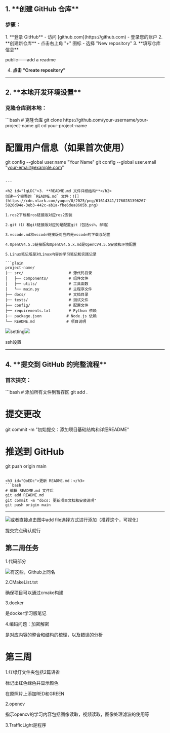 

<h2 id="sxJEj">1. **创建 GitHub 仓库**</h2>
<h3 id="B8mQ3">步骤：</h3>
1. **登录 GitHub**
    - 访问 [github.com](https://github.com)
    - 登录您的账户
2. **创建新仓库**
    - 点击右上角 "+" 图标
    - 选择 "New repository"
3. **填写仓库信息**

public——add a readme

4. **点击 "Create repository"**

---

<h2 id="VQXKA">2. **本地开发环境设置**</h2>
<h3 id="F0NwW">克隆仓库到本地：</h3>
```bash
# 克隆仓库
git clone https://github.com/your-username/your-project-name.git
cd your-project-name

# 配置用户信息（如果首次使用）
git config --global user.name "Your Name"
git config --global user.email "your-email@example.com"
```

---

<h2 id="lqLDC">3. **README.md 文件详细结构**</h2>
创建一个完整的 `README.md` 文件：![](https://cdn.nlark.com/yuque/0/2025/png/61614341/1760281396267-5826d94e-3eb3-442c-ab1a-fbe6dea8605b.png)

1.ros2下载和ros链接版对应ros2安装

2.git（1）和git链接版对应的是配置git（包括ssh，邮箱）

3.vscode.md和vscode链接版对应的是vscode的下载与配置

4.OpenCV4.5.5链接版和OpenCV4.5.x.md是OpenCV4.5.5安装和环境配置

5.Linux笔记版是对Linux内容的学习笔记和实践记录

```plain
project-name/
├── src/                    # 源代码目录
│   ├── components/         # 组件文件
│   ├── utils/              # 工具函数
│   └── main.py             # 主程序文件
├── docs/                   # 文档目录
├── tests/                  # 测试文件
├── config/                 # 配置文件
├── requirements.txt        # Python 依赖
├── package.json           # Node.js 依赖
└── README.md              # 项目说明
```

![](https://cdn.nlark.com/yuque/0/2025/png/61614341/1760281231893-803d3059-6e8e-472a-a891-6ac860215aff.png)setting![](https://cdn.nlark.com/yuque/0/2025/png/61614341/1760281280389-d751d8ce-a000-44e5-870c-2b62bfbd9d50.png)

ssh设置

---

<h2 id="C132U">4. **提交到 GitHub 的完整流程**</h2>
<h3 id="Ho7Bw">首次提交：</h3>
```bash
# 添加所有文件到暂存区
git add .

# 提交更改
git commit -m "初始提交：添加项目基础结构和详细README"

# 推送到 GitHub
git push origin main
```

<h3 id="QoEDc">更新 README.md：</h3>
```bash
# 编辑 README.md 文件后
git add README.md
git commit -m "docs: 更新项目文档和安装说明"
git push origin main
```

---

![](https://cdn.nlark.com/yuque/0/2025/png/61614341/1760281396267-5826d94e-3eb3-442c-ab1a-fbe6dea8605b.png)或者直接点击图中add file选择方式进行添加（推荐这个，可视化）

提交完点确认就行

<h2 id="w0yXH">第二周任务</h2>
1.代码部分

![](https://cdn.nlark.com/yuque/0/2025/png/61614341/1760841950703-03c96157-de7b-4e37-afe7-7a888c67f235.png)有这些，Github上同名

2.CMakeList.txt

确保项目可以通过cmake构建

3.docker

是docker学习版笔记

4.编码问题：加密解密

是对应内容的整合和结构的梳理，以及错误的分析

<h1 id="CVuku">第三周</h1>
1.红绿灯文件夹包括2篇语雀

标记出红色绿色并显示颜色

在原照片上添加RED和GREEN

2.opencv

指示opencv的学习内容包括图像读取，视频读取，图像处理滤波的使用等

3.TrafficLight是程序
